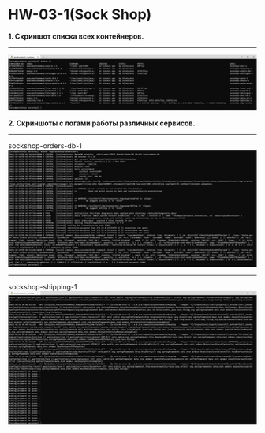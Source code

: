 # HW-03-1(Sock Shop)

**1. Скриншот списка всех контейнеров.**
___
![dockers_run](./images/dockers_run.PNG)

**2. Скриншоты с логами работы различных сервисов.**
___
sockshop-orders-db-1
![services_logs1](./images/services_logs1.PNG)

___
sockshop-shipping-1
![services_log2s](./images/services_logs2.PNG)
